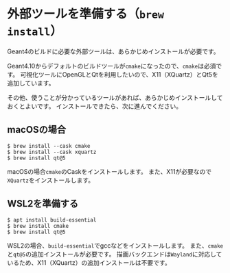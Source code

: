 # 外部ツールを準備する（``brew install``）

Geant4のビルドに必要な外部ツールは、あらかじめインストールが必要です。

Geant4.10からデフォルトのビルドツールが`cmake`になったので、`cmake`は必須です。
可視化ツールにOpenGLとQtを利用したいので、X11（XQuartz）とQt5を追加しています。

その他、使うことが分かっているツールがあれば、あらかじめインストールしておくとよいです。
インストールできたら、次に進んでください。

## macOSの場合

```console
$ brew install --cask cmake
$ brew install --cask xquartz
$ brew install qt@5
```

macOSの場合`cmake`のCaskをインストールします。
また、X11が必要なので`XQuartz`をインストールします。

## WSL2を準備する

```console
$ apt install build-essential
$ brew install cmake
$ brew install qt@5
```

WSL2の場合、`build-essential`でgccなどをインストールします。
また、`cmake`と`qt@5`の追加インストールが必要です。
描画バックエンドは`Wayland`に対応しているため、X11（XQuartz）の追加インストールは不要です。

